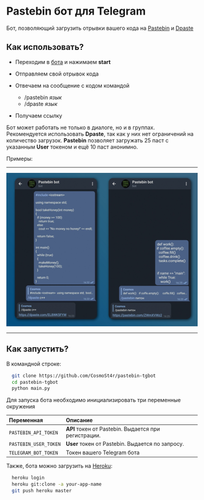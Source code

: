 
# Pastebin бот для Telegram

Бот, позволяющий загрузить отрывки вашего кода на [Pastebin](https://pastebin.com/) и [Dpaste](https://dpaste.org/)


## Как использовать?

- Переходим в [бота](https://t.me/thepastebinbot) и нажимаем **start**

- Отправляем свой отрывок кода

- Отвечаем на сообщение с кодом командой 

  - /pastebin _язык_
  - /dpaste _язык_

- Получаем ссылку

Бот может работать не только в диалоге, но и в группах.<br>
Рекомендуется использовать **Dpaste**, так как у них нет ограничений на количество загрузок. **Pastebin** позволяет загружать 25 паст с указанным **User** токеном и ещё 10 паст анонимно.<br>


Примеры:
__________
![Example](https://raw.githubusercontent.com/CosmoSt4r/pastebin-tgbot/assets/screenshot.jpg?raw=true)
__________

## Как запустить?

В командной строке:

```bash
  git clone https://github.com/CosmoSt4r/pastebin-tgbot
  cd pastebin-tgbot
  python main.py
```

Для запуска бота необходимо инициализировать три переменные окружения

| Переменная | Описание                |
| :-------- | :----------------------- |
| `PASTEBIN_API_TOKEN` |**API** токен от Pastebin. Выдается при регистрации. |
| `PASTEBIN_USER_TOKEN` | **User** токен от Pastebin. Выдается по запросу. |
| `TELEGRAM_BOT_TOKEN` | Токен вашего Telegram бота |

Также, бота можно загрузить на [Heroku](https://dashboard.heroku.com/):

```bash
  heroku login
  heroku git:clone -a your-app-name
  git push heroku master
```
